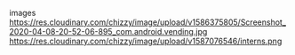 images
https://res.cloudinary.com/chizzy/image/upload/v1586375805/Screenshot_2020-04-08-20-52-06-895_com.android.vending.jpg
https://res.cloudinary.com/chizzy/image/upload/v1587076546/interns.png